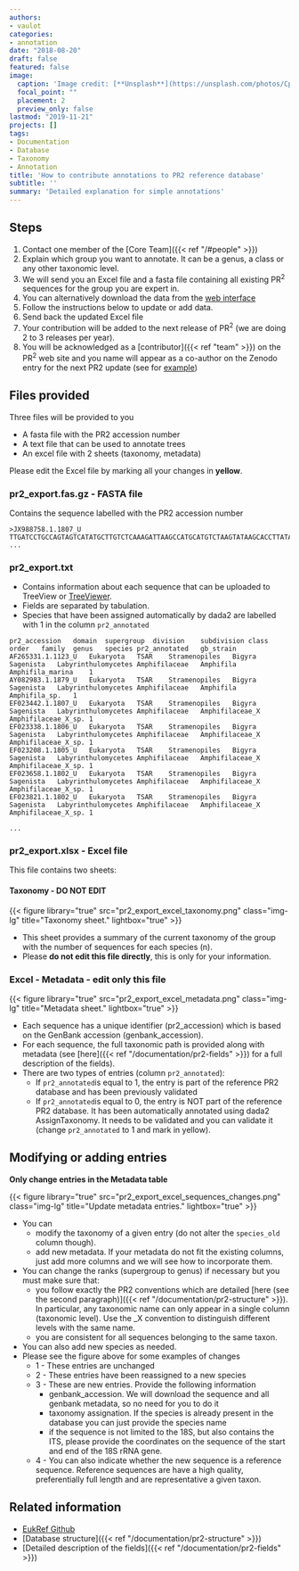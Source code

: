 ```yaml
---
authors:
- vaulot
categories:
- annotation
date: "2018-08-20"
draft: false
featured: false
image:
  caption: 'Image credit: [**Unsplash**](https://unsplash.com/photos/CpkOjOcXdUY)'
  focal_point: ""
  placement: 2
  preview_only: false
lastmod: "2019-11-21"
projects: []
tags:
- Documentation
- Database
- Taxonomy
- Annotation
title: 'How to contribute annotations to PR2 reference database'
subtitle: ''
summary: 'Detailed explanation for simple annotations'
---
```


## Steps

1. Contact one member of the [Core Team]({{< ref "/#people" >}})
2. Explain which group you want to annotate. It can be a genus, a class or any other taxonomic level.
3. We will send you an Excel file and a fasta file containing all existing  PR<sup>2</sup> sequences for the group you are expert in.
4. You can alternatively download the data from the [web interface](app.pr2-database.org)
5. Follow the instructions below  to update or add data.
6. Send back the updated Excel file
7. Your contribution will be added to the next release of PR<sup>2</sup> (we are doing 2 to 3 releases per year).
8. You will be acknowledged as a [contributor]({{< ref "team" >}}) on the PR<sup>2</sup> web site and you name will appear as a co-author on the Zenodo entry for the next PR2 update (see for [example](https://zenodo.org/records/7805244))


## Files provided

Three files will be provided to you

* A fasta file with the PR2 accession number
* A text file that can be used to annotate trees 
* An excel file with 2 sheets (taxonomy, metadata)

Please edit the Excel file by marking all your changes in **yellow**.

### pr2_export.fas.gz - FASTA file

Contains the sequence labelled with the PR2 accession number

    >JX988758.1.1807_U
    TTGATCCTGCCAGTAGTCATATGCTTGTCTCAAAGATTAAGCCATGCATGTCTAAGTATAAGCACCTTATACTGTGAAACTGCGAATGGCTCATTAAATCAGTTATCGTTTATTTGATGATCTCTTGCTACTTGGATACCCGTGGT...
    ...
### pr2_export.txt

- Contains information about each sequence that can be uploaded to TreeView or [TreeViewer](https://treeviewer.org/).
- Fields are separated by tabulation.
- Species that have been assigned automatically by dada2 are labelled  with 1 in the column `pr2_annotated`

<!-- -->

    pr2_accession   domain  supergroup  division    subdivision class   order   family  genus   species pr2_annotated   gb_strain
    AF265331.1.1123_U   Eukaryota   TSAR    Stramenopiles   Bigyra  Sagenista   Labyrinthulomycetes Amphifilaceae   Amphifila   Amphifila_marina    1    
    AY082983.1.1879_U   Eukaryota   TSAR    Stramenopiles   Bigyra  Sagenista   Labyrinthulomycetes Amphifilaceae   Amphifila   Amphifila_sp.   1    
    EF023442.1.1807_U   Eukaryota   TSAR    Stramenopiles   Bigyra  Sagenista   Labyrinthulomycetes Amphifilaceae   Amphifilaceae_X Amphifilaceae_X_sp. 1    
    EF023338.1.1806_U   Eukaryota   TSAR    Stramenopiles   Bigyra  Sagenista   Labyrinthulomycetes Amphifilaceae   Amphifilaceae_X Amphifilaceae_X_sp. 1    
    EF023208.1.1805_U   Eukaryota   TSAR    Stramenopiles   Bigyra  Sagenista   Labyrinthulomycetes Amphifilaceae   Amphifilaceae_X Amphifilaceae_X_sp. 1    
    EF023658.1.1802_U   Eukaryota   TSAR    Stramenopiles   Bigyra  Sagenista   Labyrinthulomycetes Amphifilaceae   Amphifilaceae_X Amphifilaceae_X_sp. 1    
    EF023821.1.1802_U   Eukaryota   TSAR    Stramenopiles   Bigyra  Sagenista   Labyrinthulomycetes Amphifilaceae   Amphifilaceae_X Amphifilaceae_X_sp. 1    

    ...

### pr2_export.xlsx - Excel file

This file contains two sheets:

#### Taxonomy - DO NOT EDIT

{{< figure library="true" src="pr2_export_excel_taxonomy.png" class="img-lg" title="Taxonomy sheet." lightbox="true" >}}

* This sheet provides a summary of the current taxonomy of the group with the number of sequences for each species (n).
* Please **do not edit this file directly**, this is only for your information.

### Excel - Metadata - edit only this file

{{< figure library="true" src="pr2_export_excel_metadata.png" class="img-lg" title="Metadata sheet." lightbox="true" >}}

* Each sequence has a unique identifier (pr2_accession) which is based on the GenBank accession (genbank_accession).
* For each sequence, the full taxonomic path is provided along with metadata (see [here]({{< ref "/documentation/pr2-fields" >}}) for a full description of the fields).
* There are two types of entries (column `pr2_annotated`):
  * If `pr2_annotated`is equal to 1, the entry is part of the reference PR2 database and has been previously validated
  * If `pr2_annotated`is equal to 0, the entry is NOT part of the reference PR2 database. It has been automatically annotated using dada2 AssignTaxonomy.  It needs to be validated and you can validate it (change `pr2_annotated` to 1 and mark in yellow).


## Modifying or adding entries


**Only change entries in the Metadata table**

{{< figure library="true" src="pr2_export_excel_sequences_changes.png" class="img-lg" title="Update metadata entries." lightbox="true" >}}

* You can 
  * modify the taxonomy of a given entry (do not alter the `species_old` column though).
  * add new metadata.  If your metadata do not fit the existing columns, just add more columns and we will see how to incorporate them.
* You can change the ranks (supergroup to genus) if necessary but you must make sure that:
  * you follow exactly the PR2 conventions which are detailed [here (see the second paragraph)]({{< ref "/documentation/pr2-structure" >}}). In particular, any taxonomic name can only appear in a single column (taxonomic level).  Use the \_X convention to distinguish different levels with the same name.
  * you are consistent for all sequences belonging to the same taxon.
* You can also add new species as needed.
* Please see the figure above for some examples of changes
    * 1 - These entries are unchanged
    * 2 - These entries have been reassigned to a new species
    * 3 - These are new entries. Provide the following information
      * genbank_accession. We will download the sequence and all genbank metadata, so no need for you to do it
      * taxonomy assignation.  If the species is already present in the database you can just provide the species name
      * if the sequence is not limited to the 18S, but also contains the ITS, please provide the coordinates on the sequence of the start and end of the 18S rRNA gene.
    * 4 - You can also indicate whether the new sequence is a reference sequence. Reference sequences are have a high quality, preferentially full length and are representative a given taxon.


## Related information
* [EukRef Github](https://github.com/pr2database/EukRef-workshop-2023)
* [Database structure]({{< ref "/documentation/pr2-structure" >}})
* [Detailed description of the fields]({{< ref "/documentation/pr2-fields" >}})
